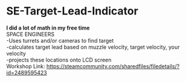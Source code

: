 # SE-Target-Lead-Indicator
**I did a lot of math in my free time**\
SPACE ENGINEERS\
-Uses turrets and/or cameras to find target\
-calculates target lead based on muzzle velocity, target velocity, your velocity\
-projects these locations onto LCD screen\
Workshop Link: https://steamcommunity.com/sharedfiles/filedetails/?id=2489595423
